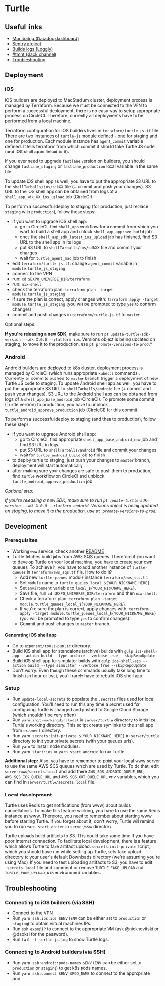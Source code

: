 # Turtle

## Useful links

- [Monitoring (Datadog dashboard)](https://app.datadoghq.com/screen/342034/turtle-queues?live=true)
- [Sentry project](https://sentry.io/expoio/turtle-js/?environment=production)
- [Builds logs (Loggly)](https://exponent.loggly.com/)
- [#tmnt (slack channel)](slack://channel?team=T1QLCLN30&id=C7ZTEVBB3)
- [Troubleshooting](#Troubleshooting)

## Deployment

### iOS

iOS builders are deployed to MacStadium cluster, deployment process is managed by Terraform. Because we must be connected to the VPN to perform a successful deployment, there is no easy way to setup appropriate process on CircleCI. Therefore, currently all deployments have to be performed from a local machine.

Terraform configuration for iOS builders lives in `terraform/turtle-js.tf` file. There are two instances of `turtle-js` module defined - one for staging and one for production. Each module instance has `agent_commit` variable defined. It tells terraform from which commit it should take Turtle JS code (and iOS shell apps linked to it).

If you ever need to upgrade `fastlane` version on builders, you should change `fastlane_staging` or `fastlane_production` local variable in the same file.

To update iOS shell app as well, you have to put the appropriate S3 URL to the  `shellTarballs/ios/sdkXX` file (+ commit and push your changes). S3 URL to the iOS shell app can be obtained from logs of a `shell_app_sdk_XX_ios_upload` job (CircleCI).

To perform a successful deploy to staging (for production, just replace `staging` with `production`), follow these steps:
- if you want to upgrade iOS shell app:
  * go to CircleCI, find `shell_app` workflow for a commit from which you want to build a shell app and unlock `shell_app_approve_build` job
  * once the `shell_app_sdk_latest_ios_upload` job has finished, find S3 URL to the shell app in its logs
  * put S3 URL to `shellTarballs/ios/sdkXX` file and commit your changes
  * wait for `turtle_agent_mac` job to finish
- edit `terraform/turtle-js.tf`: change `agent_commit` variable in `module.turtle_js_staging`
- connect to the VPN
- run: `cd $EXPO_UNIVERSE_DIR/terraform`
- run: `nix-shell`
- check the terraform plan: `terraform plan -target module.turtle_js_staging`
- if sure the plan is correct, apply changes with: `terraform apply -target module.turtle_js_staging` (you will be prompted to type `yes` to confirm changes)
- commit and push changes in `terraform/turtle-js.tf` to `master`

Optional steps:

**If you're releasing a new SDK**, make sure to run `pt update-turtle-sdk-version --sdk X.0.0 --platform ios`. Versions object is being updated on staging, to move it to the production, use `pt promote-versions-to-prod`.*

### Android

Android builders are deployed to k8s cluster, deployment process is managed by CircleCI (which runs appropriate `kubectl` commands). Currently all commits pushed to `master` branch trigger a deployment of new Turtle JS code to staging. To update Android shell app as well, you have to put the appropriate S3 URL to `shellTarballs/android` file (+ commit and push your changes). S3 URL to the Android shell app can be obtained from logs of a `shell_app_base_android` job (CircleCI). To promote some commit (Turtle version) to production, you have to unblock `turtle_android_approve_production` job (CircleCI) for this commit.

To perform a successful deploy to staging (and then to production), follow these steps:
- if you want to upgrade Android shell app:
  * go to CircleCI, find appropriate `shell_app_base_android_new` job and find S3 URL in logs
  * put S3 URL to `shellTarballs/android` file and commit your changes
  * wait for `turtle_android_build` job to finish
- to deploy turtle to staging, just push your changes to `master` branch, deployment will start automatically
- after making sure your changes are safe to push them to production, find `turtle` workflow on CircleCI and unblock `turtle_android_approve_production` job

*Optional step:*

*If you're releasing a new SDK, make sure to run `pt update-turtle-sdk-version --sdk X.0.0 --platform android`. Versions object is being updated on staging, to move it to the production, use `pt promote-versions-to-prod`.*

## Development

### Prerequisites

- Working `www` service, check another [README](../www/README.md)
- Turtle fetches build jobs from AWS SQS queues. Therefore if you want to develop Turtle on your local machine, you have to create your own queues. To achieve it, you have to add another instance of `turtle-queues` in `terraform/aws_sqs.tf` file. How to do it?
  * Add new `turtle-queues` module instance `terraform/aws_sqs.tf`.
  * Set `module` name to `turtle_queues_local_${YOUR_NICKNAME_HERE}`.
  * Set `environment` variable to `local_${YOUR_NICKNAME_HERE}`.
  * Save file, run `cd $EXPO_UNIVERSE_DIR/terraform` and then `nix-shell`.
  * Check a terraform plan: `terraform plan -target module.turtle_queues_local_${YOUR_NICKNAME_HERE}`.
  * If you're sure the plan is correct, apply changes with: `terraform apply -target module.turtle_queues_local_${YOUR_NICKNAME_HERE}` (you will be prompted to type `yes` to confirm changes).
  * Commit and push changes to `master` branch.

#### Generating iOS shell app

- Go to `exponent/tools-public` directory.
- Build iOS shell app for standalone (archive) builds with `gulp ios-shell-app --action build --type archive --verbose true --skipRepoUpdate`
- Build iOS shell app for simulator builds with `gulp ios-shell-app --action build --type simulator --verbose true --skipRepoUpdate`
- Don't worry. Even though these commands usually take long time to finish (an hour or two), you'll rarely have to rebuild iOS shell app.

### Setup

- Run `update-local-secrets` to populate the `.secrets` files used for local configuration. You'll need to run this any time a secret used for configuring Turtle is changed and pushed to Google Cloud Storage (which shouldn't be very often)
- Run `yarn init-workingdir:local` in `server/turtle` directory to initialize Turtle's working directory. This script create symlinks to the shell app from `exponent` directory.
- Run `yarn secrets:init-private ${YOUR_NICKNAME_HERE}` in `server/turtle` directory to init your private secrets (with your queues urls).
- Run `yarn` to install node modules.
- Run `yarn start:ios` or `yarn start:android` to run Turtle.

**Additional step:**
Also, you have to remember to point your local www server to use the same AWS SQS queues which are used by Turtle. To do that, edit `server/www/secrets.local` and add there `AWS_SQS_ANDROID_QUEUE_URL`, `AWS_SQS_IOS_QUEUE_URL` and `AWS_SQS_OUT_QUEUE_URL` env variables, which you can find in `server/turtle/secrets.local` file.

### Local development

Turtle uses Redis to get notifications (from www) about builds cancellations. To make this feature working, you have to use the same Redis instance as www. Therefore, you need to remember about starting www before starting Turtle. If you forget about it, don't worry, Turtle will remind you to run `yarn start-docker` in `server/www` directory.

Turtle uploads build artifacts to S3. This could take some time if you have poor internet connection. To facilitate local development, there is a feature which allows Turtle to fake artifact upload. `secrets:init-private` script, which you should have run while setting up Turtle, sets fake upload directory to your user's default Downloads directory (we're assuming you're using Mac). If you need to test uploading artifacts to S3, you have to edit `.secrets.local` file and comment or remove `TURTLE_FAKE_UPLOAD` and `TURTLE_FAKE_UPLOAD_DIR` environment variables.

## Troubleshooting

### Connecting to iOS builders (via SSH)
- Connect to the VPN
- Run `yarn ssh:ios:ips $ENV` (`ENV` can be either set to `production` or `staging`) to obtain virtual machines IPs.
- Run `ssh expo@IP` to connect to the appropriate VM (ask @nicknovitski or @dsokal for the password).
- Run `tail -f turtle-js.log` to show Turtle logs.

### Connecting to Android builders (via SSH)
- Run `yarn ssh:android:pods-names $ENV` (`ENV` can be either set to `production` or `staging`) to get k8s pods names.
- Run `yarn ssh:connect $ENV $POD_NAME` to connect to the appropriate pod.

